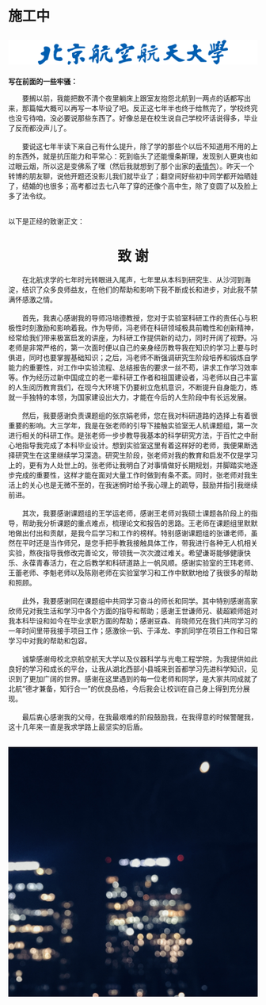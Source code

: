 # 施工中

![BUAA](./IMG/buaaname.png)
-

**写在前面的一些牢骚：**<br/>

&emsp;&emsp;要搁以前，我能把数不清个夜里躺床上跟室友抱怨北航到一两点的话都写出来，那篇幅大概可以再写一本毕设了吧。反正这七年半也终于给熬完了，学校终究也没亏待咱，没必要说那些东西了。好像总是在校生说自己学校坏话说得多，毕业了反而都没声儿了。<br/><br/>
&emsp;&emsp;要说这七年半读下来自己有什么提升，除了学的那些个以后不知道用不用的上的东西外，就是抗压能力和平常心：死到临头了还能慢条斯理，发现别人更爽也如过眼云烟，所以这是变佛系了嘿（然后我就想到了那个出家的[表情包](./IMG/出家.jpg)）。昨天一个转博的朋友聊，说他开题还没影儿我们就毕业了；翻空间好些初中同学都开始晒娃了，结婚的也很多；高考都过去七八年了穿的还像个高中生，除了变圆了以及脸上多了法令纹。<br/><br/>


以下是正经的致谢正文：

<h1 align="center">致 谢</h1>
&emsp;&emsp;在北航求学的七年时光转眼进入尾声，七年里从本科到研究生、从沙河到海淀，结识了众多良师益友，在他们的帮助和影响下我不断成长和进步，对此我不禁满怀感激之情。<br/><br/>
&emsp;&emsp;首先，我衷心感谢我的导师冯培德教授，您对于实验室科研工作的责任心与积极性时刻激励和影响着我。作为导师，冯老师在科研领域极具前瞻性和创新精神，经常给我们带来极富启发的讲座，为科研工作提供新的动力，同时开阔了视野。冯老师是非常严格的，第一次面时便以自己的亲身经历教导我在知识的学习上要与时俱进，同时也要掌握基础知识；之后，冯老师不断强调研究生阶段培养和锻炼自学能力的重要性，对工作中实验流程、总结报告的要求一丝不苟，讲求工作学习效率等。作为经历过新中国成立的老一辈科研工作者和祖国建设者，冯老师以自己丰富的人生阅历教育我们，在现今大环境下仍要树立危机意识，不断提升自身能力，练就一手独特的本领，为国家建设出大力，才能在今后的人生阶段中有长远发展。<br/><br/>
&emsp;&emsp;然后，我要感谢负责课题组的张京娟老师，您在我对科研道路的选择上有着很重要的影响。大三学年，我是在张老师的引导下接触实验室无人机课题组，第一次进行相关的科研工作。是张老师一步步教导我基本的科学研究方法，于百忙之中耐心地指导我完成了本科毕业设计。想到实验室这里有着这样好的老师，我便果断选择研究生在这里继续学习深造。研究生阶段，张老师对我的教育和启发不仅是学习上的，更有为人处世上的。张老师让我明白了对事情做好长期规划，并脚踏实地逐步完成的重要性，这样才能在面对大量工作时做到有条不紊。同时，张老师对我生活上的关心也是无微不至的，在我迷惘时给予我心理上的疏导，鼓励并指引我继续前进。<br/><br/>
&emsp;&emsp;其次，我要感谢课题组的王学运老师，感谢王老师对我硕士课题各阶段上的指导，帮助我分析课题的重点难点，梳理论文和报告的思路。王老师在课题组里默默地做出付出和贡献，是我今后学习和工作的榜样。特别感谢课题组的张谦老师，虽然在平时还是当作师兄，是您手把手教我接触具体工作，带我进行各种无人机相关实验，熬夜指导我修改完善论文，带领我一次次渡过难关。希望谦哥能够健康快乐、永葆青春活力，在之后教学和科研道路上一帆风顺。感谢实验室的王玮老师、王蕾老师、李魁老师以及陈刚老师在实验室学习和工作中默默地给了我很多的帮助和照顾。<br/><br/>
&emsp;&emsp;此外，我要感谢同在课题组中共同学习奋斗的师长和同学。其中特别感谢高家欣师兄对我生活和学习中各个方面的指导和帮助；感谢王世谦师兄、裴超颖师姐对我本科毕设和如今在毕业求职方面的帮助；感谢豆森、肖晓师兄在我们共同学习的一年时间里带我接手项目工作；感激徐一钒、于泽龙、李凯同学在项目工作和日常学习中对我的帮助和包容。<br/><br/>
&emsp;&emsp;诚挚感谢母校北京航空航天大学以及仪器科学与光电工程学院，为我提供如此良好的学习和成长的平台，让我从湖北西部小县城来到首都学习先进科学知识，见识到了更加广阔的世界。感谢在这里遇到的每一位老师和同学，是大家共同成就了北航“德才兼备，知行合一”的优良品格，今后我会让校训在自己身上得到充分展现。<br/><br/>
&emsp;&emsp;最后衷心感谢我的父母，在我最艰难的阶段鼓励我，在我得意的时候警醒我，这十几年来一直是我求学路上最坚实的后盾。<br/><br/>

![答辩当晚](./IMG/答辩当晚.jpg)